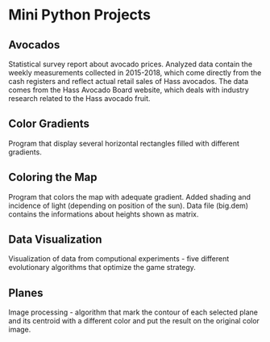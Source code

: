 # Mini Python Projects

## Avocados
Statistical survey report about avocado prices. Analyzed data contain the weekly measurements collected in 2015-2018, which come directly from the cash registers and reflect actual retail sales of Hass avocados. The data comes from the Hass Avocado Board website, which deals with industry research related to the Hass avocado fruit.

## Color Gradients
Program that display several horizontal rectangles filled with different gradients.

## Coloring the Map
Program that colors the map with adequate gradient. Added shading and incidence of light (depending on position of the sun). 
Data file (big.dem) contains the informations about heights shown as matrix.

## Data Visualization
Visualization of data from computional experiments - five different evolutionary algorithms that optimize the game strategy. 

## Planes
Image processing - algorithm that mark the contour of each selected plane and its centroid with a different color and put the result on the original color image.
